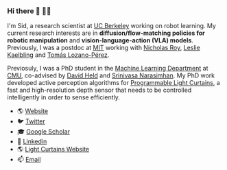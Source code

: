 ### Hi there 👋 👨‍💻

I'm Sid, a research scientist at [UC Berkeley](https://www.berkeley.edu/) working on robot learning. My current research interests are in **diffusion/flow-matching policies for robotic manipulation** and **vision-language-action (VLA) models**. Previously, I was a postdoc at [MIT](https://web.mit.edu/) working with [Nicholas Roy](https://aeroastro.mit.edu/people/nicholas-roy/), [Leslie Kaelbling](https://people.csail.mit.edu/lpk/) and [Tomás Lozano-Pérez](https://people.csail.mit.edu/tlp/).

Previosuly, I was a PhD student in the <a href="https://www.ml.cmu.edu/">Machine Learning Department</a> at <a href="https://www.cmu.edu/">CMU</a>,  co-advised by [David Held](https://davheld.github.io/) and [Srinivasa Narasimhan](https://www.cs.cmu.edu/~srinivas/). My PhD work developed active perception algorithms for [Programmable Light Curtains](https://www.cs.cmu.edu/~ILIM/light_curtains/), a fast and high-resolution depth sensor that needs to be controlled intelligently in order to sense efficiently.

- 🌎 [Website](https://siddancha.github.io/)
- 🐦 [Twitter](https://twitter.com/siddancha)
- 🎓 [Google Scholar](https://scholar.google.com/citations?user=H8e3R2JADJEC&hl=en)
- 🧑 [Linkedin](https://www.linkedin.com/in/siddharth-ancha-b2178125b/)
- 🌎 [Light Curtains Website](https://www.cs.cmu.edu/~ILIM/light_curtains/)
- 📫 [Email](mailto:sancha@berkeley.edu)
